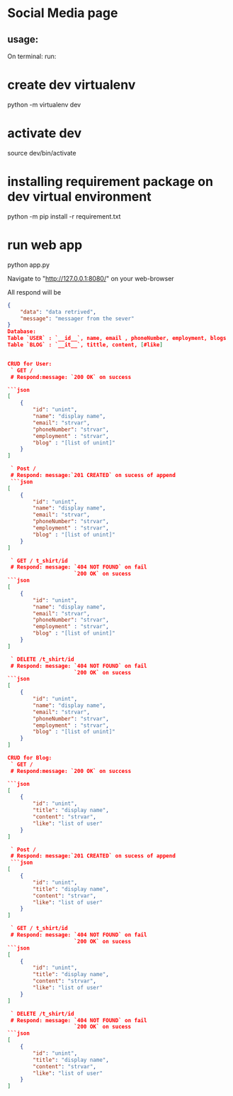 # Social Media page
## usage:

On terminal: run:

# create dev virtualenv
python -m virtualenv dev

# activate dev
source dev/bin/activate

# installing requirement package on dev virtual environment
python -m pip install -r requirement.txt

# run web app
python app.py

Navigate to "http://127.0.0.1:8080/" on your web-browser

All respond will be 
```json
{
    "data": "data retrived",
    "message": "messager from the sever"
}
Database:
Table `USER` : `__id__`, name, email , phoneNumber, employment, blogs
Table `BLOG` : `__it__`, tittle, content, [#like]


CRUD for User:
 ` GET /
 # Respond:message: `200 OK` on success

```json
[
    {
        "id": "unint",
        "name": "display name",
        "email": "strvar",
        "phoneNumber": "strvar",
        "employment" : "strvar",
        "blog" : "[list of unint]"
    }
]

 ` Post /
 # Respond: message:`201 CREATED` on sucess of append
 ```json
[
    {
        "id": "unint",
        "name": "display name",
        "email": "strvar",
        "phoneNumber": "strvar",
        "employment" : "strvar",
        "blog" : "[list of unint]"
    }
]

 ` GET / t_shirt/id
 # Respond: message: `404 NOT FOUND` on fail
                     `200 OK` on sucess
```json
[
    {
        "id": "unint",
        "name": "display name",
        "email": "strvar",
        "phoneNumber": "strvar",
        "employment" : "strvar",
        "blog" : "[list of unint]"
    }
]                     

 ` DELETE /t_shirt/id
 # Respond: message: `404 NOT FOUND` on fail
                     `200 OK` on sucess
```json
[
    {
        "id": "unint",
        "name": "display name",
        "email": "strvar",
        "phoneNumber": "strvar",
        "employment" : "strvar",
        "blog" : "[list of unint]"
    }
]                     

CRUD for Blog:
 ` GET /
 # Respond:message: `200 OK` on success

```json
[
    {
        "id": "unint",
        "title": "display name",
        "content": "strvar",
        "like": "list of user"
    }
]

 ` Post /
 # Respond: message:`201 CREATED` on sucess of append
 ```json
[
    {
        "id": "unint",
        "title": "display name",
        "content": "strvar",
        "like": "list of user"
    }
]

 ` GET / t_shirt/id
 # Respond: message: `404 NOT FOUND` on fail
                     `200 OK` on sucess
```json
[
    {
        "id": "unint",
        "title": "display name",
        "content": "strvar",
        "like": "list of user"
    }
]                     

 ` DELETE /t_shirt/id
 # Respond: message: `404 NOT FOUND` on fail
                     `200 OK` on sucess
```json
[
    {
        "id": "unint",
        "title": "display name",
        "content": "strvar",
        "like": "list of user"
    }
]                     